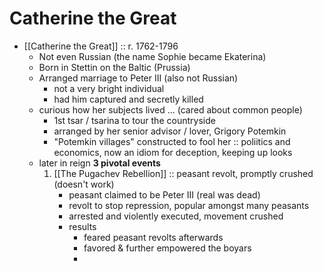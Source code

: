 # Catherine the Great
- [[Catherine the Great]] :: r. 1762-1796
	- Not even Russian (the name Sophie became Ekaterina)
	- Born in Stettin on the Baltic (Prussia)
	- Arranged marriage to Peter III (also not Russian)
		- not a very bright individual
		- had him captured and secretly killed
	- curious how her subjects lived ... (cared about common people)
		- 1st tsar / tsarina to tour the countryside
		- arranged by her senior advisor / lover, Grigory Potemkin
		- "Potemkin villages" constructed to fool her :: poliitics and economics, now an idiom for deception, keeping up looks
	- later in reign **3 pivotal events**
		1.  [[The Pugachev Rebellion]] :: peasant revolt, promptly crushed (doesn't work)
			- peasant claimed to be Peter III (real was dead)
			- revolt to stop repression, popular amongst many peasants
			- arrested and violently executed, movement crushed
			- results
				- feared peasant revolts afterwards
				- favored & further empowered the boyars
				- 